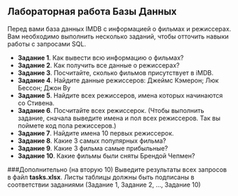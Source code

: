 ## Лабораторная работа Базы Данных
Перед вами база данных IMDB с информацией о фильмах и режиссерах.
Вам необходимо выполнить несколько заданий, чтобы отточить навыки
работы с запросами SQL.

* **Задание 1**. Как вывести всю информацию о фильмах?
* **Задание 2**. Как получить все данные о режиссерах?
* **Задание 3**. Посчитайте, сколько фильмов присутствует в iMDB.
* **Задание 4**. Найдите данные режиссеров: Джеймс Кэмерон; Люк Бессон; Джон Ву
* **Задание 5**. Найдите всех режиссеров, имена которых начинаются со Стивена.
* **Задание 6**. Посчитайте всех режиссерок. (Чтобы выполнить задание, сначала выведите имена и пол всех режиссеров. Так вы поймете код пола режиссеров.)
* **Задание 7**. Найдите имена 10 первых режиссерок.
* **Задание 8**. Какие 3 самых популярных фильма?
* **Задание 9**. Какие 3 фильма самые прибыльные?
* **Задание 10**. Какие фильмы были сняты Брендой Чепмен?

###Дополнительно (на вторую 10)
Выведите результаты всех запросов в файл **tasks.xlsx**. Листы таблицы должны быть подписаны в соответствии заданиями (Задание 1, Задание 2, ..., Задание 10)